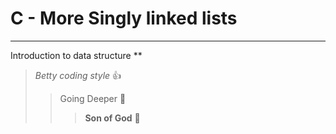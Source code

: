 # C - More Singly linked lists
***
Introduction to data structure
**
> _Betty coding style_ :+1:
>> Going Deeper :muscle:
>>> __Son of God__ :clap: